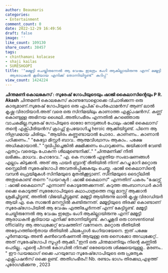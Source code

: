 ```yaml
---
author: Beaumaris
categories:
- Entertainment
comment_count: 0
date: 2022-12-29 16:49:56
draft: false
image: ''
like_count: 109130
share_count: 38457
tags:
- chinthamani kolacase
- shaji kailas
- SURESHGOPI
title: '"മമ്മൂട്ടി ചെയ്തിരുന്നേൽ ആ വേഷം ഇത്രേം ഭംഗി ആകില്ലായിരുന്നു എന്ന് മമ്മൂട്ടി
  ആരാധകൻ കൂടിയായ എനിക്ക് തോന്നിയിട്ടുണ്ട്" കുറിപ്പ്'
view_count: 1424224
---
```


**ചിന്തമണി കൊലകേസ്‌ : സുരേഷ് ഗോപിയുടെയും ഷാജി കൈലാസിന്റെയും** **P R. Akash** ചിന്തമണി കൊലകേസ്‌ കാണുമ്പോളൊക്കെ വിചാരിക്കുന്ന ഒരു കാര്യമാണ്.സുരേഷ് ഗോപിയുടെ ഒരു എപിക് പെർഫോമൻസ് ആണ് ലാൽ കൃഷ്ണ വിരാടിയാർ.അത് വരെ ഒരു സിനിമയിലും കാണാത്ത എക്സ്പ്രഷൻസ്. കണ്ണ് കൊണ്ടുള്ള അഭിനയ ശൈലി..അതിഗംഭീരം എന്നതിൽ കുറഞ്ഞൊരു വാചകമില്ല.സുരേഷ് ഗോപിയുടെ ഓരോ നോട്ടങ്ങൾ പോലും ഷാജി കൈലാസ് തന്റെ എക്സ്പീരിയൻസ് ക്രാഫ്റ്റ് ഉപയോഗിച്ചു heroic ആക്കിയിട്ടുണ്ട്. പിന്നെ ആ നിഗൂഢമായ ചിരിയും. "ആയിരം കണ്ണുണ്ടായാൽ പോരാ.. കാണണം.. കാണാൻ പഠിക്കണം.." "കേട്ടോ മിസ്റ്റർ ബാവ.. ആത്മവിശ്വാസം ആകാം.. പക്ഷേ അധികമായാൽ.." "ദുഖിപ്പിച്ചെങ്കിൽ ക്ഷമിക്കണം പൊറുക്കണം. ജയിക്കാൻ വേണ്ടി ഏതറ്റം വരെയും പോകുന്ന ശീലമുണ്ടെനിക്ക്.." "ചിന്തമണിക്ക് നീതി ലഭിക്കും..മാധവ.. മഹാദേവ.." എ. കെ സാജൻ എഴുതിയ സംഭാഷണങ്ങൾ എല്ലാം കിടുക്കൻ. അത് ആ ഫയർ ബ്രാന്റ് രീതിയിൽ നിന്ന് കുറച്ചു മാറി മറ്റൊരു സ്റ്റൈലിൽ സുരേഷ്‌ഗോപി അവതരിപ്പിക്കുകയും ചെയ്തു. ഷാജി കൈലാസിന്റെ വമ്പൻ ഫ്രെയിമുകൾ സിനിമയുടെ മുതൽക്കൂട്ടാണ്. സിനിമയുടെ ടൈറ്റിലിൽ അതുകൊണ്ട് തന്നെ "ഡയറക്ടർ : ഷാജി കൈലാസ്" എന്നതിന് പകരം "ഷോട്സ് : ഷാജി കൈലാസ്" എന്നാണ് കൊടുത്തേക്കുന്നത്. കറുത്ത അംബാസഡർ കാർ ഒക്കെ കൊടുത്ത് സുരേ‌ഗോപിയുടെ കഥാപാത്രത്തെ നല്ല മാസ്സ് ആക്കാൻ ശ്രമിച്ചിട്ടുണ്ട്, അതിൽ വിജയിച്ചിട്ടുമുണ്ട്. മമ്മൂട്ടി ആയിരുന്നു ലാൽ കൃഷ്ണ വിരാഡിയർ ആയി എ. കെ സാജൻ മനസ്സിൽ കണ്ടിരുന്നത്. മമ്മൂട്ടിയുടെ തിരക്ക് കൊണ്ടാണ് സുരേഷ്‌ഗോപിയിൽ ആ വേഷം എത്തിച്ചേർന്നത് എന്ന് കേട്ടിട്ടുണ്ട്. മമ്മൂട്ടി ചെയ്തിരുന്നേൽ ആ വേഷം ഇത്രേം ഭംഗി ആകില്ലായിരുന്നു എന്ന് മമ്മൂട്ടി ആരാധകൻ കൂടിയായ എനിക്ക് തോന്നിയിട്ടുണ്ട്. കുറച്ചുകൂടി ഒരു conventional officiality ആ അഡ്വക്കേറ്റ് വേഷത്തിന് വന്നേനെ. മറ്റൊരു രീതിയിൽ അദ്ദേഹത്തിന്റെതായ രീതിയിൽ ചിലപ്പോൾ ഭംഗിയായേനെ. ഇത് പക്ഷേ പൂർണമായും അൺ കൺവെൻഷണൽ ആയുള്ള ഒരു സൈക്കോ അഡ്വക്കേറ്റ്.. അത് സുരേഷ്‌ഗോപി സൂപ്പർ ആക്കി.."ഇനി ഒരു ചിന്തമാണിയും നിന്റെ കണ്ണിൽ പെടില്ല.. എന്റെ പീനൽ കോഡിൽ നിനക്ക് ഒരേയൊരു ശിക്ഷയെയുള്ളു.. മരണം.. " ഈ ഡയലോഗ് ഒക്കെ പറയുമ്പോ സുരേഷ്‌ഗോപിയുടെ ഒരു പ്രത്യേക എക്സ്പ്രഷൻസ് ഒക്കെ ഉണ്ട്. അതിഗംഭീരം!! Nb. രണ്ടാം ഭാഗം തിരക്കഥ,എഴുത്ത് പുരോഗമിക്കുന്നു , 2023